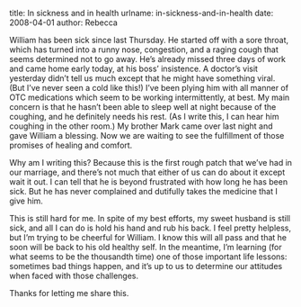 title: In sickness and in health
urlname: in-sickness-and-in-health
date: 2008-04-01
author: Rebecca

William has been sick since last Thursday. He started off with a sore throat,
which has turned into a runny nose, congestion, and a raging cough that seems
determined not to go away. He&#x02bc;s already missed three days of work and
came home early today, at his boss&#x02bc; insistence. A doctor&#x02bc;s visit
yesterday didn&#x02bc;t tell us much except that he might have something viral.
(But I&#x02bc;ve never seen a cold like this!) I&#x02bc;ve been plying him with
all manner of OTC medications which seem to be working intermittently, at best.
My main concern is that he hasn&#x02bc;t been able to sleep well at night
because of the coughing, and he definitely needs his rest. (As I write this, I
can hear him coughing in the other room.) My brother Mark came over last night
and gave William a blessing. Now we are waiting to see the fulfillment of those
promises of healing and comfort.

Why am I writing this? Because this is the first rough patch that we&#x02bc;ve
had in our marriage, and there&#x02bc;s not much that either of us can do about
it except wait it out. I can tell that he is beyond frustrated with how long he
has been sick. But he has never complained and dutifully takes the medicine that
I give him.

This is still hard for me. In spite of my best efforts, my sweet husband is
still sick, and all I can do is hold his hand and rub his back. I feel pretty
helpless, but I&#x02bc;m trying to be cheerful for William. I know this will all
pass and that he soon will be back to his old healthy self. In the meantime,
I&#x02bc;m learning (for what seems to be the thousandth time) one of those
important life lessons: sometimes bad things happen, and it&#x02bc;s up to us to
determine our attitudes when faced with those challenges.

Thanks for letting me share this.
